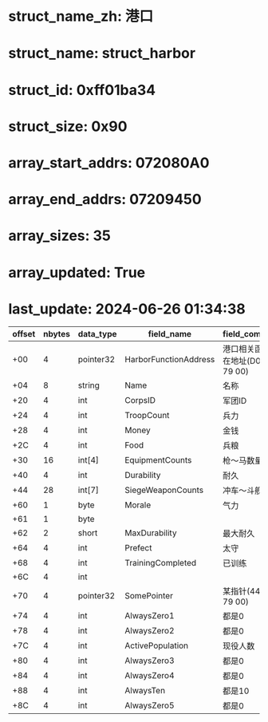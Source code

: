 # struct_name_zh: 港口
# struct_name: struct_harbor
# struct_id: 0xff01ba34
# struct_size: 0x90
# array_start_addrs: 072080A0
# array_end_addrs: 07209450
# array_sizes: 35
# array_updated: True
# last_update: 2024-06-26 01:34:38

| offset | nbytes | data_type | field_name            | field_comment                     |
| ------ | ------ | --------- | --------------------- | --------------------------------- |
| +00    | 4      | pointer32 | HarborFunctionAddress | 港口相关函数所在地址(D0 C7 79 00) |
| +04    | 8      | string    | Name                  | 名称                              |
| +20    | 4      | int       | CorpsID               | 军团ID                            |
| +24    | 4      | int       | TroopCount            | 兵力                              |
| +28    | 4      | int       | Money                 | 金钱                              |
| +2C    | 4      | int       | Food                  | 兵粮                              |
| +30    | 16     | int[4]    | EquipmentCounts       | 枪～马数量                        |
| +40    | 4      | int       | Durability            | 耐久                              |
| +44    | 28     | int[7]    | SiegeWeaponCounts     | 冲车～斗舰数量                    |
| +60    | 1      | byte      | Morale                | 气力                              |
| +61    | 1      | byte      |                       |                                   |
| +62    | 2      | short     | MaxDurability         | 最大耐久                          |
| +64    | 4      | int       | Prefect               | 太守                              |
| +68    | 4      | int       | TrainingCompleted     | 已训练                            |
| +6C    | 4      | int       |                       |                                   |
| +70    | 4      | pointer32 | SomePointer           | 某指针(44 BF 79 00)               |
| +74    | 4      | int       | AlwaysZero1           | 都是0                             |
| +78    | 4      | int       | AlwaysZero2           | 都是0                             |
| +7C    | 4      | int       | ActivePopulation      | 现役人数                          |
| +80    | 4      | int       | AlwaysZero3           | 都是0                             |
| +84    | 4      | int       | AlwaysZero4           | 都是0                             |
| +88    | 4      | int       | AlwaysTen             | 都是10                            |
| +8C    | 4      | int       | AlwaysZero5           | 都是0                             |
